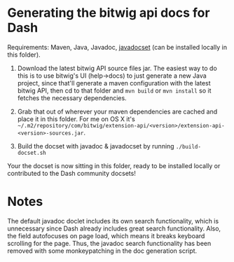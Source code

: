 # Generating the bitwig api docs for Dash

Requirements: Maven, Java, Javadoc, [javadocset](https://github.com/Kapeli/javadocset) (can be installed locally in this folder).

1. Download the latest bitwig API source files jar. The easiest way to do this is to use bitwig's UI (help->docs) to just generate a new Java project, since that'll generate a maven configuration with the latest bitwig API, then cd to that folder and `mvn build` or `mvn install` so it fetches the necessary dependencies.

2. Grab that out of wherever your maven dependencies are cached and place it in this folder. For me on OS X it's `~/.m2/repository/com/bitwig/extension-api/<version>/extension-api-<version>-sources.jar`.

3. Build the docset with javadoc & javadocset by running `./build-docset.sh`

Your the docset is now sitting in this folder, ready to be installed locally or contributed to the Dash community docsets!

# Notes

The default javadoc doclet includes its own search functionality, which is unnecessary since Dash already includes great search functionality. Also, the field autofocuses on page load, which means it breaks keyboard scrolling for the page. Thus, the javadoc search functionality has been removed with some monkeypatching in the doc generation script.
